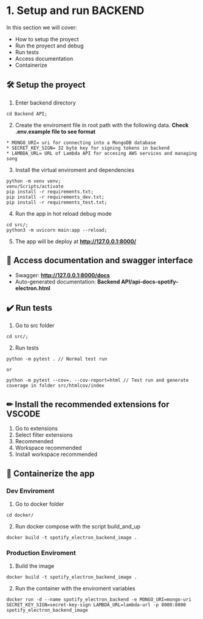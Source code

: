 # 1. Setup and run BACKEND

In this section we will cover:

* How to setup the proyect
* Run the proyect and debug
* Run tests
* Access documentation
* Containerize

## 🛠 Setup the proyect

1. Enter backend directory 

```
cd Backend API;
```

2. Create the enviroment file in root path with the following data. **Check .env.example file to see format**

```
* MONGO_URI= uri for connecting into a MongoDB database
* SECRET_KEY_SIGN= 32 byte key for signing tokens in backend
* LAMBDA_URL= URL of Lambda API for accesing AWS services and managing song

```

3. Install the virtual enviroment and dependencies 

```
python -m venv venv;
venv/Scripts/activate
pip install -r requirements.txt;
pip install -r requirements_dev.txt;
pip install -r requirements_test.txt;
```
4. Run the app in hot reload debug mode 

```
cd src/;
python3 -m uvicorn main:app --reload;
```

5. The app will be deploy at **http://127.0.0.1:8000/**

## 📓 Access documentation and swagger interface

* Swagger: **http://127.0.0.1:8000/docs**
* Auto-generated documentation: **Backend API/api-docs-spotify-electron.html**

## ✔️ Run tests

1. Go to src folder
```
cd src/;
```
2. Run tests
```
python -m pytest . // Normal test run

or

python -m pytest --cov=. --cov-report=html // Test run and generate coverage in folder src/htmlcov/index

```

## ✏ Install the recommended extensions for VSCODE 

1. Go to extensions
2. Select filter extensions
3. Recommended
4. Workspace recommended
5. Install workspace recommended

## 🐳 Containerize the app

### Dev Enviroment

1. Go to docker folder
```
cd docker/
```

2. Run docker compose with the script build_and_up
```
docker build -t spotify_electron_backend_image .
```


### Production Enviroment

1. Build the image
```
docker build -t spotify_electron_backend_image .
```

2. Run the container with the enviroment variables
```
docker run -d --name spotify_electron_backend -e MONGO_URI=mongo-uri SECRET_KEY_SIGN=secret-key-sign LAMBDA_URL=lambda-url -p 8000:8000 spotify_electron_backend_image

```
